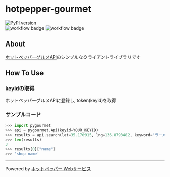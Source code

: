 # hotpepper-gourmet

[![PyPI version](https://badge.fury.io/py/hotpepper-gourmet.svg)](https://badge.fury.io/py/hotpepper-gourmet)  
![workflow badge](https://github.com/paperlefthand/hotpepper-gourmet/actions/workflows/integrate.yml/badge.svg)
![workflow badge](https://github.com/paperlefthand/hotpepper-gourmet/actions/workflows/deploy.yml/badge.svg)

## About

[ホットペッパーグルメAPI](https://webservice.recruit.co.jp/doc/hotpepper/reference.html)のシンプルなクライアントライブラリです

## How To Use

### keyidの取得

ホットペッパーグルメAPIに登録し, token(keyid)を取得

### サンプルコード

``` python
>>> import pygourmet
>>> api = pygourmet.Api(keyid=YOUR_KEYID)
>>> results = api.search(lat=35.170915, lng=136.8793482, keyword="ラーメン", radius=400, count=3)
>>> len(results)
3
>>> results[0]["name"]
>>> 'shop name'
```

___

Powered by [ホットペッパー Webサービス](http://webservice.recruit.co.jp/)
